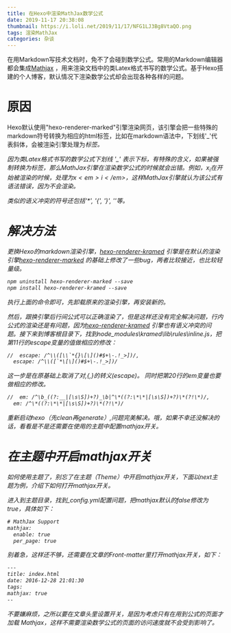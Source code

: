 ```yaml
---
title: 在Hexo中渲染MathJax数学公式
date: 2019-11-17 20:38:08
thumbnail: https://i.loli.net/2019/11/17/NFG1LJ3Bg8VtaQO.png
tags: 渲染MathJax
categories: 杂谈
---
```


在用Markdown写技术文档时，免不了会碰到数学公式。常用的Markdown编辑器都会集成[Mathjax](https://www.mathjax.org/) ，用来渲染文档中的类Latex格式书写的数学公式。基于Hexo搭建的个人博客，默认情况下渲染数学公式却会出现各种各样的问题。

<!--more-->

# 原因
Hexo默认使用"hexo-renderer-marked"引擎渲染网页，该引擎会把一些特殊的markdown符号转换为相应的html标签，比如在markdown语法中，下划线'_'代表斜体，会被渲染引擎处理为<em>标签。

因为类Latex格式书写的数学公式下划线 '_' 表示下标，有特殊的含义，如果被强制转换为<em>标签，那么MathJax引擎在渲染数学公式的时候就会出错。例如，$x_i$在开始被渲染的时候，处理为$x<em>i</em>$，这样MathJax引擎就认为该公式有语法错误，因为不会渲染。

类似的语义冲突的符号还包括'*', '{', '}', '\'等。

# 解决方法

更换Hexo的markdown渲染引擎，[hexo-renderer-kramed](https://github.com/sun11/hexo-renderer-kramed) 引擎是在默认的渲染引擎[hexo-renderer-marked](https://github.com/hexojs/hexo-renderer-marked) 的基础上修改了一些bug，两者比较接近，也比较轻量级。

```html
npm uninstall hexo-renderer-marked --save
npm install hexo-renderer-kramed --save
```

执行上面的命令即可，先卸载原来的渲染引擎，再安装新的。

然后，跟换引擎后行间公式可以正确渲染了，但是这样还没有完全解决问题，行内公式的渲染还是有问题，因为[hexo-renderer-kramed](https://github.com/sun11/hexo-renderer-kramed) 引擎也有语义冲突的问题。接下来到博客根目录下，找到node_modules\kramed\lib\rules\inline.js，把第11行的escape变量的值做相应的修改：

```html
//  escape: /^\\([\\`*{}\[\]()#$+\-.!_>])/,
  escape: /^\\([`*\[\]()#$+\-.!_>])/
```

这一步是在原基础上取消了对\,{,}的转义(escape)。
同时把第20行的em变量也要做相应的修改。

```html
//  em: /^\b_((?:__|[\s\S])+?)_\b|^\*((?:\*\*|[\s\S])+?)\*(?!\*)/,
  em: /^\*((?:\*\*|[\s\S])+?)\*(?!\*)/
```

重新启动hexo（先clean再generate）,问题完美解决。哦，如果不幸还没解决的话，看看是不是还需要在使用的主题中配置mathjax开关。

# 在主题中开启mathjax开关

如何使用主题了，别忘了在主题（Theme）中开启mathjax开关，下面以next主题为例，介绍下如何打开mathjax开关。

进入到主题目录，找到_config.yml配置问题，把mathjax默认的false修改为true，具体如下：

```html
# MathJax Support
mathjax:
  enable: true
  per_page: true
```

别着急，这样还不够，还需要在文章的Front-matter里打开mathjax开关，如下：

```html
---
title: index.html
date: 2016-12-28 21:01:30
tags:
mathjax: true
--
```

不要嫌麻烦，之所以要在文章头里设置开关，是因为考虑只有在用到公式的页面才加载 Mathjax，这样不需要渲染数学公式的页面的访问速度就不会受到影响了。


















